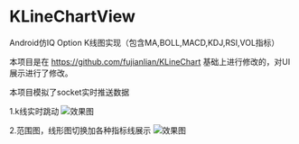 # KLineChartView

Android仿IQ Option K线图实现（包含MA,BOLL,MACD,KDJ,RSI,VOL指标）

本项目是在 https://github.com/fujianlian/KLineChart 基础上进行修改的，对UI展示进行了修改。

本项目模拟了socket实时推送数据

1.k线实时跳动
![效果图](https://github.com/VincentStory/KLineChartView/blob/master/IMG_4117.GIF)

2.范围图，线形图切换加各种指标线展示
![效果图](https://github.com/VincentStory/KLineChartView/blob/master/IMG_4115.GIF)

